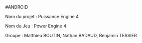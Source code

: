 #ANDROID

Nom du projet : Puissance Engine 4

Nom du Jeu : Power Engine 4

Groupe : Matthieu BOUTIN, Nathan BADAUD, Benjamin TESSIER
